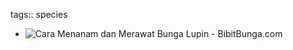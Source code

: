 tags:: species

- ![Cara Menanam dan Merawat Bunga Lupin - BibitBunga.com](https://peach-geographical-bat-397.mypinata.cloud/ipfs/QmWPYp4zan4nSB9CF2jLpMxELW6yLb5jmQuREVAFuv832Z)